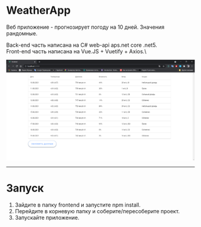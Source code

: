 # WeatherApp
Веб приложение - прогнозирует погоду на 10 дней. Значения рандомные.

Back-end часть написана на C# web-api aps.net core .net5.\
Front-end часть написана на Vue.JS + Vuetify + Axios.\

![WeatherApp](WeatherApp.png)

-------------------

# Запуск

1. Зайдите в папку frontend и запустите npm install.
2. Перейдите в корневую папку и соберите/пересоберите проект.
3. Запускайте приложение.
